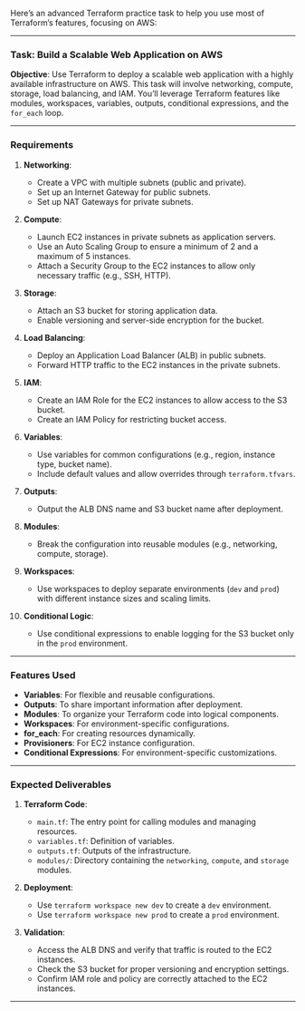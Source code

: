 Here’s an advanced Terraform practice task to help you use most of Terraform’s features, focusing on AWS:

---

### **Task: Build a Scalable Web Application on AWS**

**Objective**: Use Terraform to deploy a scalable web application with a highly available infrastructure on AWS. This task will involve networking, compute, storage, load balancing, and IAM. You’ll leverage Terraform features like modules, workspaces, variables, outputs, conditional expressions, and the `for_each` loop.

---

### **Requirements**

1. **Networking**:
   - Create a VPC with multiple subnets (public and private).
   - Set up an Internet Gateway for public subnets.
   - Set up NAT Gateways for private subnets.

2. **Compute**:
   - Launch EC2 instances in private subnets as application servers.
   - Use an Auto Scaling Group to ensure a minimum of 2 and a maximum of 5 instances.
   - Attach a Security Group to the EC2 instances to allow only necessary traffic (e.g., SSH, HTTP).

3. **Storage**:
   - Attach an S3 bucket for storing application data.
   - Enable versioning and server-side encryption for the bucket.

4. **Load Balancing**:
   - Deploy an Application Load Balancer (ALB) in public subnets.
   - Forward HTTP traffic to the EC2 instances in the private subnets.

5. **IAM**:
   - Create an IAM Role for the EC2 instances to allow access to the S3 bucket.
   - Create an IAM Policy for restricting bucket access.

6. **Variables**:
   - Use variables for common configurations (e.g., region, instance type, bucket name).
   - Include default values and allow overrides through `terraform.tfvars`.

7. **Outputs**:
   - Output the ALB DNS name and S3 bucket name after deployment.

8. **Modules**:
   - Break the configuration into reusable modules (e.g., networking, compute, storage).

9. **Workspaces**:
   - Use workspaces to deploy separate environments (`dev` and `prod`) with different instance sizes and scaling limits.

10. **Conditional Logic**:
    - Use conditional expressions to enable logging for the S3 bucket only in the `prod` environment.



---

### **Features Used**
- **Variables**: For flexible and reusable configurations.
- **Outputs**: To share important information after deployment.
- **Modules**: To organize your Terraform code into logical components.
- **Workspaces**: For environment-specific configurations.
- **for_each**: For creating resources dynamically.
- **Provisioners**: For EC2 instance configuration.
- **Conditional Expressions**: For environment-specific customizations.

---

### **Expected Deliverables**
1. **Terraform Code**:
   - `main.tf`: The entry point for calling modules and managing resources.
   - `variables.tf`: Definition of variables.
   - `outputs.tf`: Outputs of the infrastructure.
   - `modules/`: Directory containing the `networking`, `compute`, and `storage` modules.

2. **Deployment**:
   - Use `terraform workspace new dev` to create a `dev` environment.
   - Use `terraform workspace new prod` to create a `prod` environment.

3. **Validation**:
   - Access the ALB DNS and verify that traffic is routed to the EC2 instances.
   - Check the S3 bucket for proper versioning and encryption settings.
   - Confirm IAM role and policy are correctly attached to the EC2 instances.

---
